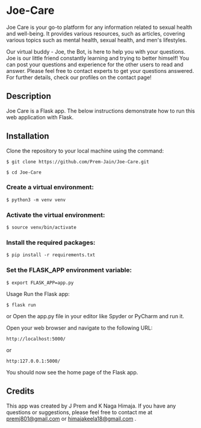 # Joe-Care

Joe Care is your go-to platform for any information related to sexual health and well-being. It provides various resources, such as articles, covering various topics such as mental health, sexual health, and men's lifestyles.

Our virtual buddy - Joe, the Bot, is here to help you with your questions. Joe is our little friend constantly learning and trying to better himself! You can post your questions and experience for the other users to read and answer. Please feel free to contact experts to get your questions answered. For further details, check our profiles on the contact page!

## Description
Joe Care is a Flask app. The below instructions demonstrate how to run this web application with Flask.

## Installation
Clone the repository to your local machine using the command:
```console
$ git clone https://github.com/Prem-Jain/Joe-Care.git
```

```console
$ cd Joe-Care
```

### Create a virtual environment:
```console
$ python3 -m venv venv
```
### Activate the virtual environment:
```console
$ source venv/bin/activate
```

### Install the required packages:
```console
$ pip install -r requirements.txt

```

### Set the FLASK_APP environment variable:
```console
$ export FLASK_APP=app.py
```

Usage
Run the Flask app:
```console
$ flask run

```
or Open the app.py file in your editor like Spyder or PyCharm and run it.

Open your web browser and navigate to the following URL:
```console
http://localhost:5000/
```
or 
```console
http:127.0.0.1:5000/
```

You should now see the home page of the Flask app.
## Credits
This app was created by J Prem and K Naga Himaja. If you have any questions or suggestions, please feel free to contact me at premj801@gmail.com or himajakeela18@gmail.com .

